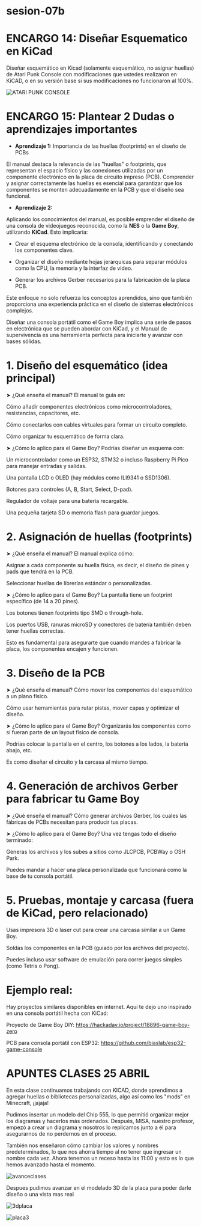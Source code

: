 # sesion-07b

# ENCARGO 14: Diseñar Esquematico en KiCad

Diseñar esquemático en Kicad (solamente esquemático, no asignar huellas) de Atari Punk Console con modificaciones que ustedes realizaron en KiCAD, o en su versión base si sus modificaciones no funcionaron al 100%.

![ATARI PUNK CONSOLE](https://raw.githubusercontent.com/HSB25/dis8644-2025-1/refs/heads/main/24-HSB25/sesion-07b/ATARI%20PUNK%20CONSOLE.png)

# ENCARGO 15: Plantear 2 Dudas o aprendizajes importantes

- **Aprendizaje 1:** Importancia de las huellas (footprints) en el diseño de PCBs

El manual destaca la relevancia de las "huellas" o footprints, que representan el espacio físico y las conexiones utilizadas por un componente electrónico en la placa de circuito impreso (PCB). Comprender y asignar correctamente las huellas es esencial para garantizar que los componentes se monten adecuadamente en la PCB y que el diseño sea funcional.​

- **Aprendizaje 2:** 

Aplicando los conocimientos del manual, es posible emprender el diseño de una consola de videojuegos reconocida, como la **NES** o la **Game Boy**, utilizando **KiCad**. Esto implicaría:​

- Crear el esquema electrónico de la consola, identificando y conectando los componentes clave.

- Organizar el diseño mediante hojas jerárquicas para separar módulos como la CPU, la memoria y la interfaz de video.

- Generar los archivos Gerber necesarios para la fabricación de la placa PCB.​


Este enfoque no solo refuerza los conceptos aprendidos, sino que también proporciona una experiencia práctica en el diseño de sistemas electrónicos complejos.​

Diseñar una consola portátil como el Game Boy implica una serie de pasos en electrónica que se pueden abordar con KiCad, y el Manual de supervivencia es una herramienta perfecta para iniciarte y avanzar con bases sólidas.

# 1. Diseño del esquemático (idea principal)

➤ ¿Qué enseña el manual?
El manual te guía en:

Cómo añadir componentes electrónicos como microcontroladores, resistencias, capacitores, etc.

Cómo conectarlos con cables virtuales para formar un circuito completo.

Cómo organizar tu esquemático de forma clara.

➤ ¿Cómo lo aplico para el Game Boy?
Podrías diseñar un esquema con:

Un microcontrolador como un ESP32, STM32 o incluso Raspberry Pi Pico para manejar entradas y salidas.

Una pantalla LCD o OLED (hay módulos como ILI9341 o SSD1306).

Botones para controles (A, B, Start, Select, D-pad).

Regulador de voltaje para una batería recargable.

Una pequeña tarjeta SD o memoria flash para guardar juegos.

# 2. Asignación de huellas (footprints)

➤ ¿Qué enseña el manual?
El manual explica cómo:

Asignar a cada componente su huella física, es decir, el diseño de pines y pads que tendrá en la PCB.

Seleccionar huellas de librerías estándar o personalizadas.

➤ ¿Cómo lo aplico para el Game Boy?
La pantalla tiene un footprint específico (de 14 a 20 pines).

Los botones tienen footprints tipo SMD o through-hole.

Los puertos USB, ranuras microSD y conectores de batería también deben tener huellas correctas.

Esto es fundamental para asegurarte que cuando mandes a fabricar la placa, los componentes encajen y funcionen.

# 3. Diseño de la PCB

➤ ¿Qué enseña el manual?
Cómo mover los componentes del esquemático a un plano físico.

Cómo usar herramientas para rutar pistas, mover capas y optimizar el diseño.

➤ ¿Cómo lo aplico para el Game Boy?
Organizarás los componentes como si fueran parte de un layout físico de consola.

Podrías colocar la pantalla en el centro, los botones a los lados, la batería abajo, etc.

Es como diseñar el circuito y la carcasa al mismo tiempo.

# 4. Generación de archivos Gerber para fabricar tu Game Boy

➤ ¿Qué enseña el manual?
Cómo generar archivos Gerber, los cuales las fábricas de PCBs necesitan para producir tus placas.

➤ ¿Cómo lo aplico para el Game Boy?
Una vez tengas todo el diseño terminado:

Generas los archivos y los subes a sitios como JLCPCB, PCBWay o OSH Park.

Puedes mandar a hacer una placa personalizada que funcionará como la base de tu consola portátil.

# 5. Pruebas, montaje y carcasa (fuera de KiCad, pero relacionado)

Usas impresora 3D o laser cut para crear una carcasa similar a un Game Boy.

Soldas los componentes en la PCB (guiado por los archivos del proyecto).

Puedes incluso usar software de emulación para correr juegos simples (como Tetris o Pong).

# Ejemplo real:

Hay proyectos similares disponibles en internet. Aquí te dejo uno inspirado en una consola portátil hecha con KiCad:

Proyecto de Game Boy DIY: https://hackaday.io/project/18896-game-boy-zero

PCB para consola portátil con ESP32: https://github.com/biaslab/esp32-game-console


# APUNTES CLASES 25 ABRIL

En esta clase continuamos trabajando con KICAD, donde aprendimos a agregar huellas o bibliotecas personalizadas, algo así como los "mods" en Minecraft, ¡jajaja!

Pudimos insertar un modelo del Chip 555, lo que permitió organizar mejor los diagramas y hacerlos más ordenados. Después, MISA, nuestro profesor, empezó a crear un diagrama y nosotros lo replicamos junto a él para asegurarnos de no perdernos en el proceso. 

También nos enseñaron cómo cambiar los valores y nombres predeterminados, lo que nos ahorra tiempo al no tener que ingresar un nombre cada vez. Ahora tenemos un receso hasta las 11:00 y esto es lo que hemos avanzado hasta el momento.

![avanceclases](https://raw.githubusercontent.com/HSB25/dis8644-2025-1/refs/heads/main/24-HSB25/sesion-07b/avanceclases.png)

Despues pudimos avanzar en el modelado 3D de la placa para poder darle diseño o una vista mas real

![3dplaca](https://raw.githubusercontent.com/HSB25/dis8644-2025-1/refs/heads/main/24-HSB25/sesion-07b/avanceclases2.png)

![placa3](https://raw.githubusercontent.com/HSB25/dis8644-2025-1/refs/heads/main/24-HSB25/sesion-07b/avanceclases3.png)







